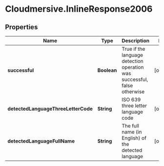 # Cloudmersive.InlineResponse2006

## Properties
Name | Type | Description | Notes
------------ | ------------- | ------------- | -------------
**successful** | **Boolean** | True if the language detection operation was successful, false otherwise | [optional] 
**detectedLanguageThreeLetterCode** | **String** | ISO 639 three letter language code | [optional] 
**detectedLanguageFullName** | **String** | The full name (in English) of the detected language | [optional] 


